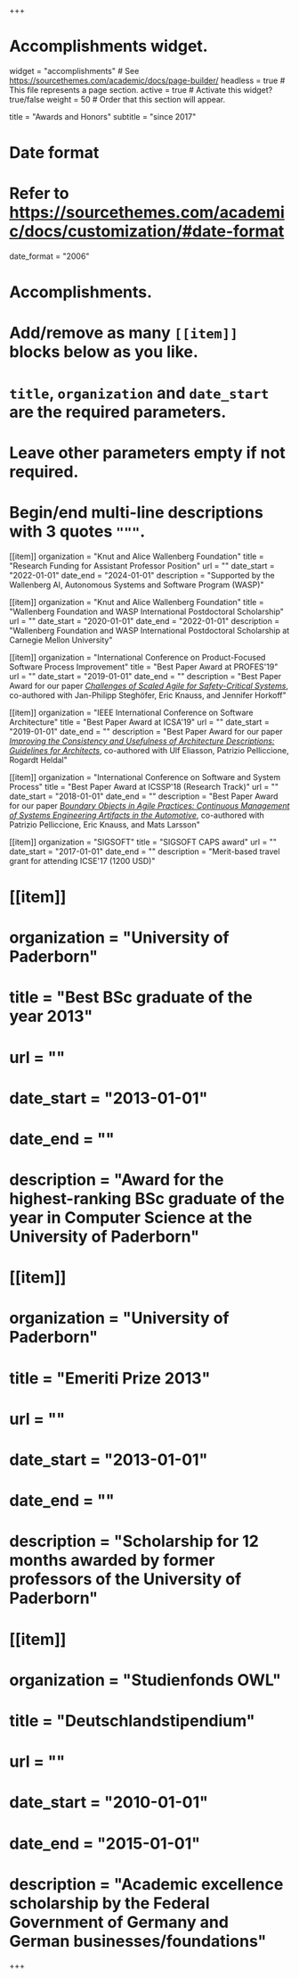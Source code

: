 +++
# Accomplishments widget.
widget = "accomplishments"  # See https://sourcethemes.com/academic/docs/page-builder/
headless = true  # This file represents a page section.
active = true  # Activate this widget? true/false
weight = 50  # Order that this section will appear.

title = "Awards and Honors"
subtitle = "since 2017"

# Date format
#   Refer to https://sourcethemes.com/academic/docs/customization/#date-format
date_format = "2006"

# Accomplishments.
#   Add/remove as many `[[item]]` blocks below as you like.
#   `title`, `organization` and `date_start` are the required parameters.
#   Leave other parameters empty if not required.
#   Begin/end multi-line descriptions with 3 quotes `"""`.

[[item]]
  organization = "Knut and Alice Wallenberg Foundation"
  title = "Research Funding for Assistant Professor Position"
  url = ""
  date_start = "2022-01-01"
  date_end = "2024-01-01"
  description = "Supported by the Wallenberg AI, Autonomous Systems and Software Program (WASP)"

[[item]]
  organization = "Knut and Alice Wallenberg Foundation"
  title = "Wallenberg Foundation and WASP International Postdoctoral Scholarship"
  url = ""
  date_start = "2020-01-01"
  date_end = "2022-01-01"
  description = "Wallenberg Foundation and WASP International Postdoctoral Scholarship at Carnegie Mellon University"

[[item]]
  organization = "International Conference on Product-Focused Software Process Improvement"
  title = "Best Paper Award at PROFES'19"
  url = ""
  date_start = "2019-01-01"
  date_end = ""
  description = "Best Paper Award for our paper [*Challenges of Scaled Agile for Safety-Critical Systems*](https://link.springer.com/chapter/10.1007/978-3-030-35333-9_26), co-authored with Jan-Philipp Steghöfer, Eric Knauss, and Jennifer Horkoff"

[[item]]
  organization = "IEEE International Conference on Software Architecture"
  title = "Best Paper Award at ICSA'19"
  url = ""
  date_start = "2019-01-01"
  date_end = ""
  description = "Best Paper Award for our paper [*Improving the Consistency and Usefulness of Architecture Descriptions: Guidelines for Architects*](https://ieeexplore.ieee.org/abstract/document/8703919), co-authored with Ulf Eliasson, Patrizio Pelliccione, Rogardt Heldal"

[[item]]
  organization = "International Conference on Software and System Process"
  title = "Best Paper Award at ICSSP'18 (Research Track)"
  url = ""
  date_start = "2018-01-01"
  date_end = ""
  description = "Best Paper Award for our paper [*Boundary Objects in Agile Practices: Continuous Management of Systems Engineering Artifacts in the Automotive*](https://dl.acm.org/doi/10.1145/3202710.3203155), co-authored with Patrizio Pelliccione, Eric Knauss, and Mats Larsson"
  
[[item]]
  organization = "SIGSOFT"
  title = "SIGSOFT CAPS award"
  url = ""
  date_start = "2017-01-01"
  date_end = ""
  description = "Merit-based travel grant for attending ICSE'17 (1200 USD)"

# [[item]]
  # organization = "University of Paderborn"
  # title = "Best BSc graduate of the year 2013"
  # url = ""
  # date_start = "2013-01-01"
  # date_end = ""
  # description = "Award for the highest-ranking BSc graduate of the year in Computer Science at the University of Paderborn"

# [[item]]
  # organization = "University of Paderborn"
  # title = "Emeriti Prize 2013"
  # url = ""
  # date_start = "2013-01-01"
  # date_end = ""
  # description = "Scholarship for 12 months awarded by former professors of the University of Paderborn"

# [[item]]
  # organization = "Studienfonds OWL"
  # title = "Deutschlandstipendium"
  # url = ""
  # date_start = "2010-01-01"
  # date_end = "2015-01-01"
  # description = "Academic excellence scholarship by the Federal Government of Germany and German businesses/foundations"

+++
